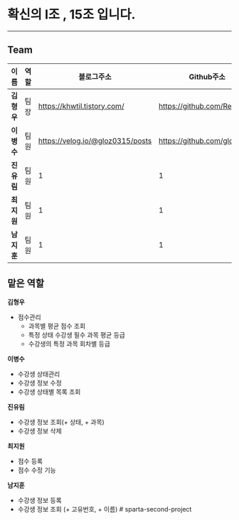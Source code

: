 # 확신의 I조 , 15조 입니다.

---
## Team 

이름| 역할 | 블로그주소                             |Github주소
---|----|-----------------------------------|---
**김형우**| 팀장 | https://khwtil.tistory.com/       | https://github.com/RebbitK
**이병수**| 팀원 | https://velog.io/@gloz0315/posts  | https://github.com/gloz0315
**진유림**| 팀원 | 1                                 |1
**최지원**| 팀원 | 1                                 |1
**남지훈**| 팀원 | 1                                 |1


## 맡은 역할

**김형우**

-  점수관리
   - 과목별 평균 점수 조회
   - 특정 상태 수강생 필수 과목 평균 등급
   - 수강생의 특정 과목 회차별 등급


**이병수**

- 수강생 상태관리
- 수강생 정보 수정
- 수강생 상태별 목록 조회


**진유림**

- 수강생 정보 조회(+ 상태, + 과목)
- 수강생 정보 삭제

**최지원**

- 점수 등록
- 점수 수정 기능

**남지훈**

- 수강생 정보 등록
- 수강생 정보 조회 (+ 고유번호, + 이름)
#   s p a r t a - s e c o n d - p r o j e c t  
 